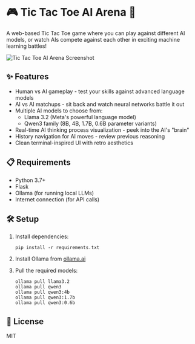 # 🎮 Tic Tac Toe AI Arena 🤖

A web-based Tic Tac Toe game where you can play against different AI models, or watch AIs compete against each other in exciting machine learning battles!

![Tic Tac Toe AI Arena Screenshot](./screenshot.png) 

## ✨ Features

- Human vs AI gameplay - test your skills against advanced language models
- AI vs AI matchups - sit back and watch neural networks battle it out
- Multiple AI models to choose from:
  - Llama 3.2 (Meta's powerful language model)
  - Qwen3 family (8B, 4B, 1.7B, 0.6B parameter variants)
- Real-time AI thinking process visualization - peek into the AI's "brain"
- History navigation for AI moves - review previous reasoning
- Clean terminal-inspired UI with retro aesthetics

## 📋 Requirements

- Python 3.7+
- Flask
- Ollama (for running local LLMs)
- Internet connection (for API calls)

## 🛠️ Setup

1. Install dependencies:
   ```
   pip install -r requirements.txt
   ```

2. Install Ollama from [ollama.ai](https://ollama.ai) 

3. Pull the required models:
   ```
   ollama pull llama3.2
   ollama pull qwen3
   ollama pull qwen3:4b
   ollama pull qwen3:1.7b
   ollama pull qwen3:0.6b
   ```

## 📜 License

MIT
